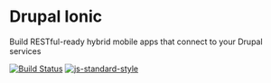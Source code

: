 # Drupal Ionic

Build RESTful-ready hybrid mobile apps that connect to your Drupal services

[![Build Status](https://travis-ci.org/DrupalIonic/drupal-ionic.svg?branch=master)](https://travis-ci.org/DrupalIonic/drupal-ionic) [![js-standard-style](https://img.shields.io/badge/code%20style-standard-brightgreen.svg)](http://standardjs.com/)